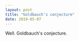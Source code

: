 ```yaml
---
layout: post
title: "Goldbauch's conjecture"
date: 2019-05-07
---
```


Well. Goldbauch's conjecture.